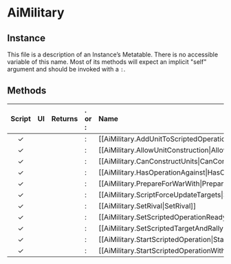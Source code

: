 # AiMilitary
## Instance
This file is a description of an Instance’s Metatable. There is no accessible variable of this name. Most of its methods will expect an implicit "self" argument and should be invoked with a `:`.

## Methods
| Script | UI  | Returns | . or : | Name | Arguments |
|:------:|:---:| -------:|:---- |:---- |:--------- |
|✓| | |:|[[AiMilitary.AddUnitToScriptedOperation\|AddUnitToScriptedOperation]]| |
|✓| | |:|[[AiMilitary.AllowUnitConstruction\|AllowUnitConstruction]]| |
|✓| | |:|[[AiMilitary.CanConstructUnits\|CanConstructUnits]]| |
|✓| | |:|[[AiMilitary.HasOperationAgainst\|HasOperationAgainst]]| |
|✓| | |:|[[AiMilitary.PrepareForWarWith\|PrepareForWarWith]]| |
|✓| | |:|[[AiMilitary.ScriptForceUpdateTargets\|ScriptForceUpdateTargets]]| |
|✓| | |:|[[AiMilitary.SetRival\|SetRival]]| |
|✓| | |:|[[AiMilitary.SetScriptedOperationReady\|SetScriptedOperationReady]]| |
|✓| | |:|[[AiMilitary.SetScriptedTargetAndRally\|SetScriptedTargetAndRally]]| |
|✓| | |:|[[AiMilitary.StartScriptedOperation\|StartScriptedOperation]]| |
|✓| | |:|[[AiMilitary.StartScriptedOperationWithTargetAndRally\|StartScriptedOperationWithTargetAndRally]]| |
